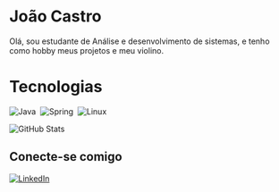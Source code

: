 # João Castro
Olá, sou estudante de Análise e desenvolvimento de sistemas, e tenho como hobby meus projetos e meu violino.

# Tecnologias 
![Java](https://img.shields.io/badge/java-black.svg?style=for-the-badge&logo=openJDK&logoColor=orange)&nbsp;
![Spring](https://img.shields.io/badge/Spring-000?style=for-the-badge&logo=spring)&nbsp;
![Linux](https://img.shields.io/badge/Linux-000?style=for-the-badge&logo=linux&logoColor=white)

![GitHub Stats](https://github-readme-stats.vercel.app/api?username=TheJoaoCastro&theme=transparent&bg_color=000&border_color=40A5DC&show_icons=true&icon_color=50A5DC&title_color=FF0000&hide_title=true&text_color=DCDCDC)

## Conecte-se comigo
[![LinkedIn](https://img.shields.io/badge/LinkedIn-0077B5?style=for-the-badge&logo=linkedin&logoColor=white)](www.linkedin.com/in/joão-victor-castro-b-b08080235)